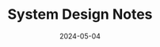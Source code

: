---
title: System Design Notes
description: Caching LB Hashing
date: 2024-05-04
url: https://github.com/hritesh-sonawane/SysDesign
---